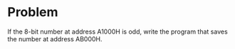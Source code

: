 # Problem

If the 8-bit number at address A1000H is odd, write the program that saves the number at address AB000H.
